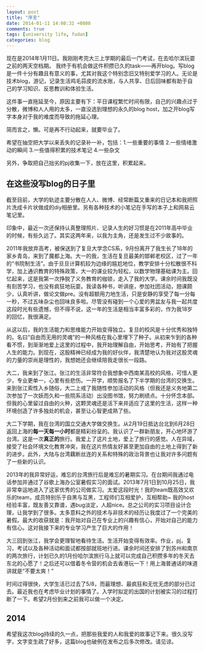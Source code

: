 ```yaml
---
layout: post
title: "序言"
date: 2014-01-11 14:08:31 +0800
comments: true
tags: [university life, fudan]
categories: blog
---
```

现在是2014年1月11日。我刚刚考完大三上学期的最后一门考试，在去哈尔滨玩耍之前的两天空档期。
我终于有机会做这件积攒已久的task——再开blog。写blog是一件十分有趣且有意义的事，尤其对我这个特别念旧又特别爱学习的人。无论是技术blog，游记，记录生活鸡毛蒜皮的流水账，与人共享、日后回味都有助于自己的学习知识、反思教训和体验生活。

这件事一直拖延至今，原因主要有下：平日课程繁忙时间有限，自己的兴趣点过于分散，微博和人人用的太多，一直没选到理想的永久的blog host，加之开blog写字本身对于我的难度而导致的拖延心理。

简而言之，懒。可是再不行动起来，就要毕业了。

希望在抽空把大学以来丢失的记录补一补，包括：1.一些重要的事情 2.一些情绪激动的瞬间 3.一些值得积累的技术笔记 4.一些杂文

另外，争取把自己拙劣的pj收集一下，放在这里，积累起来。

## 在这些没写blog的日子里

截至目前，大学的轨迹主要分散在人人、微博、经常断篇又重来的日记本和我把照片洗成卡片状做成的diy相册里。另有各种技术的小笔记在手写的本子上和网易云笔记里。

印象中，最近一次还保持认真整理照片、记录人生的好习惯是在2011年高中毕业的时候，有些久远了。其实这两年来，以我为主角，还是发生过不少故事的。

2011年我放弃高考，被保送到了复旦大学念CS系，9月份离开了我生长了18年的家乡青岛，来到了魔都上海。大一的我，生活在复旦最美的邯郸老校区，过了一年的“书院制生活”。由于旦旦计算机较为边缘的尴尬地位，教学安排十分松散很不科学，加上通识教育的特殊政策，大一的课业较为轻松，以数学物理基础课为主。回忆起来，这是我第一次挣脱了义务教育的枷锁，走入了我的大学。课余时间我既没有刻苦学习，也没有疯狂地玩耍。我读各种书，听讲座，参加社团活动，翘课颇少，认真听讲，做论文做pre。没有超额用力地生活，只是安静的享受了每一分每一秒，不过五味杂尘也回味良多啦。尽管没有碰到一个心爱的男盆友与我一起共度这段时光有些遗憾，但不得不说，这一年的生活是相当丰富多彩的，作为我18岁的回忆，我很满足。

从这以后，我的生活能力和思维能力开始变得独立。复旦的校风是十分优秀和独特的。名曰“自由而无用的灵魂”的一种风格在我心里埋下了种子。从初来乍到的各种看不惯，到渐渐地爱上这里的过程中，我开始理解自由，开始思考，开始有了把握人生的能力。到现在，这股精神已经成为我的好伙伴，我清楚地认为我对这股灵魂的力量的崇尚是理性的，我想她还会继续陪我走很长一段路。

大二，我来到了张江。张江的生活非常符合我想象中西南某高校的风格，可惜人更少，专业更单一，心里有些悲伤。一开学，顺势报名了下半学期的台湾的交换生。来到张江索性入乡随俗，大二上戒了我随性参加活动的风格（但我还是义务地第二次参加了一次妖而久和一些院系活动）出没图书馆，努力刷绩点。十分怀念本部。但我的心里留过自由的火种，这颗灵魂还是活下来并适应了这里的生活，这样一种环境创造了许多独处的机会，甚至让心智更成熟了些。

大二下学期，我在台湾的国立交通大学做交换生。从2月19日抵达台北到6月28日返回上海的**每一天每一小时**都是精彩纷呈的。我认识了一群新朋友，开心地环游了台湾。这是一次**真正的**旅行。我爱上了这片土地，爱上了旅行的感觉。人在异域，接受了社会环境文化教育冲突，我在这片热情友好甚至更加自由的土地上得到了新的进步。此外，大陆与台湾藕断丝连的关系和特殊的政治背景也让我对许多问题有了一些新的认识。

2013年的我异常好运，难忘的台湾旅行后是难忘的暑期实习。在台期间我通过电话参加并通过了谷歌上海办公室暑假实习的面试。2013年7月1日到10月25日，我非常幸运地进入了这家优秀的公司做实习。太爱这段时光！我的team既高效又欢乐的team，成员特别乐于自黑与互黑，工程师们互相爱护，互相帮助~ 我的host经验丰富，既友善又靠谱，遇bug淡定，人超nice。总之公司的实习项目设计合理，让我学到了很多。太多意料之外的技术与非技术的经历让我度过了一个完美的暑假。最大的收获就是：我开始对自己在专业上的兴趣有信心，开始对自己的能力有信心。这对我接下来的专业学习产生了巨大的作用！

大三回到张江，我学会更理智地看待生活。生活开始变得有效率。作业，pj，复习，考试以及各种活动和面试都按部就班地行进。课余时间还安排了到苏州和南京的两次旅行，计划已久的1月份哈尔滨旅行马上就可以完成自己积攒多年的冬天去东北的心愿了！之后还可以借着冬令营的机会去香港玩一下！用上海普通话的味道讲就是“不要太爽！”

时间过得很快，大学生活已过去了5/8，而最理想、最疯狂和无忧无虑的部分已过去。最近我也在考虑毕业计划的事情了。入学时拟定的出国的计划被实习的过程打断了一下。希望2月份到来之前我可以做一个决定。

## 2014
希望我这次blog持续的久一点，把那些我爱的人和我爱的故事记下来。很久没写字，文字变生疏了好多，这篇blog也破例在发布之后多次修改。请见谅。
